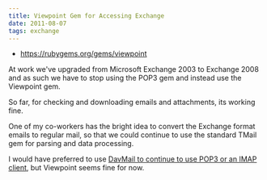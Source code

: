 ```yaml
---
title: Viewpoint Gem for Accessing Exchange
date: 2011-08-07
tags: exchange
---
```

* <https://rubygems.org/gems/viewpoint>

At work we've upgraded from Microsoft Exchange 2003 to Exchange 2008 and as such we have to stop using the POP3 gem and instead use the Viewpoint gem.

So far, for checking and downloading emails and attachments, its working fine.

One of my co-workers has the bright idea to convert the Exchange format emails to regular mail, so that we could continue to use the standard TMail gem for parsing and data processing.

I would have preferred to use [DavMail to continue to use POP3 or an IMAP client](http://www.docunext.com/2011/04/davmail-for-exchange.html), but Viewpoint seems fine for now.

